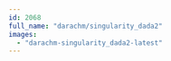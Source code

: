 ```yaml
---
id: 2068
full_name: "darachm/singularity_dada2"
images: 
  - "darachm-singularity_dada2-latest"
---
```

